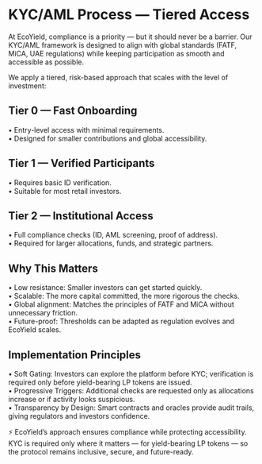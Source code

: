 # KYC/AML Process — Tiered Access

At EcoYield, compliance is a priority — but it should never be a
barrier. Our KYC/AML framework is designed to align with global
standards (FATF, MiCA, UAE regulations) while keeping participation as
smooth and accessible as possible.

We apply a tiered, risk-based approach that scales with the level of
investment:

## Tier 0 — Fast Onboarding

• Entry-level access with minimal requirements.  
• Designed for smaller contributions and global accessibility.

## Tier 1 — Verified Participants

• Requires basic ID verification.  
• Suitable for most retail investors.

## Tier 2 — Institutional Access

• Full compliance checks (ID, AML screening, proof of address).  
• Required for larger allocations, funds, and strategic partners.

## Why This Matters

• Low resistance: Smaller investors can get started quickly.  
• Scalable: The more capital committed, the more rigorous the checks.  
• Global alignment: Matches the principles of FATF and MiCA without
unnecessary friction.  
• Future-proof: Thresholds can be adapted as regulation evolves and
EcoYield scales.

## Implementation Principles

• Soft Gating: Investors can explore the platform before KYC;
verification is required only before yield-bearing LP tokens are
issued.  
• Progressive Triggers: Additional checks are requested only as
allocations increase or if activity looks suspicious.  
• Transparency by Design: Smart contracts and oracles provide audit
trails, giving regulators and investors confidence.

⚡ EcoYield’s approach ensures compliance while protecting
accessibility. KYC is required only where it matters — for yield-bearing
LP tokens — so the protocol remains inclusive, secure, and future-ready.
